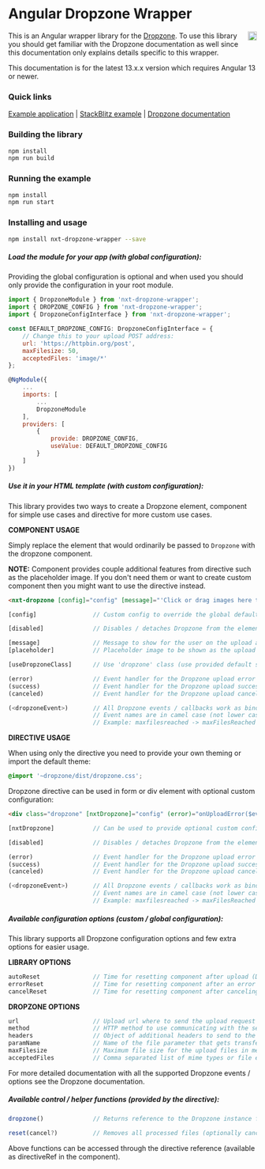 # Angular Dropzone Wrapper

<a href="https://badge.fury.io/js/nxt-dropzone-wrapper"><img src="https://badge.fury.io/js/nxt-dropzone-wrapper.svg" align="right" alt="npm version" height="18"></a>

This is an Angular wrapper library for the [Dropzone](http://www.dropzonejs.com/). To use this library you should get familiar with the Dropzone documentation as well since this documentation only explains details specific to this wrapper.

This documentation is for the latest 13.x.x version which requires Angular 13 or newer.

### Quick links

[Example application](https://liquid-js.github.io/nxt-dropzone-wrapper/)
 \|
[StackBlitz example](https://stackblitz.com/github/Liquid-JS/nxt-dropzone-wrapper/tree/master)
 \|
[Dropzone documentation](http://www.dropzonejs.com/#configuration-options)

### Building the library

```bash
npm install
npm run build
```

### Running the example

```bash
npm install
npm run start
```

### Installing and usage

```bash
npm install nxt-dropzone-wrapper --save
```

##### Load the module for your app (with global configuration):

Providing the global configuration is optional and when used you should only provide the configuration in your root module.

```javascript
import { DropzoneModule } from 'nxt-dropzone-wrapper';
import { DROPZONE_CONFIG } from 'nxt-dropzone-wrapper';
import { DropzoneConfigInterface } from 'nxt-dropzone-wrapper';

const DEFAULT_DROPZONE_CONFIG: DropzoneConfigInterface = {
    // Change this to your upload POST address:
    url: 'https://httpbin.org/post',
    maxFilesize: 50,
    acceptedFiles: 'image/*'
};

@NgModule({
    ...
    imports: [
        ...
        DropzoneModule
    ],
    providers: [
        {
            provide: DROPZONE_CONFIG,
            useValue: DEFAULT_DROPZONE_CONFIG
        }
    ]
})
```

##### Use it in your HTML template (with custom configuration):

This library provides two ways to create a Dropzone element, component for simple use cases and directive for more custom use cases.

**COMPONENT USAGE**

Simply replace the element that would ordinarily be passed to `Dropzone` with the dropzone component.

**NOTE:** Component provides couple additional features from directive such as the placeholder image. If you don't need them or want to create custom component then you might want to use the directive instead.

```html
<nxt-dropzone [config]="config" [message]="'Click or drag images here to upload'" (error)="onUploadError($event)" (success)="onUploadSuccess($event)"></nxt-dropzone>
```

```javascript
[config]                // Custom config to override the global defaults.

[disabled]              // Disables / detaches Dropzone from the element.

[message]               // Message to show for the user on the upload area.
[placeholder]           // Placeholder image to be shown as the upload area.

[useDropzoneClass]      // Use 'dropzone' class (use provided default styles).

(error)                 // Event handler for the Dropzone upload error event.
(success)               // Event handler for the Dropzone upload success event.
(canceled)              // Event handler for the Dropzone upload canceled event.

(<dropzoneEvent>)       // All Dropzone events / callbacks work as bindings.
                        // Event names are in camel case (not lower case).
                        // Example: maxfilesreached -> maxFilesReached
```

**DIRECTIVE USAGE**

When using only the directive you need to provide your own theming or import the default theme:

```css
@import '~dropzone/dist/dropzone.css';
```

Dropzone directive can be used in form or div element with optional custom configuration:

```html
<div class="dropzone" [nxtDropzone]="config" (error)="onUploadError($event)" (success)="onUploadSuccess($event)"></div>
```

```javascript
[nxtDropzone]           // Can be used to provide optional custom config.

[disabled]              // Disables / detaches Dropzone from the element.

(error)                 // Event handler for the Dropzone upload error event.
(success)               // Event handler for the Dropzone upload success event.
(canceled)              // Event handler for the Dropzone upload canceled event.

(<dropzoneEvent>)       // All Dropzone events / callbacks work as bindings.
                        // Event names are in camel case (not lower case).
                        // Example: maxfilesreached -> maxFilesReached
```

##### Available configuration options (custom / global configuration):

This library supports all Dropzone configuration options and few extra options for easier usage.

**LIBRARY OPTIONS**

```javascript
autoReset               // Time for resetting component after upload (Default: null).
errorReset              // Time for resetting component after an error (Default: null).
cancelReset             // Time for resetting component after canceling (Default: null).
```

**DROPZONE OPTIONS**

```javascript
url                     // Upload url where to send the upload request (Default: '').
method                  // HTTP method to use communicating with the server (Default: 'post').
headers                 // Object of additional headers to send to the server (Default: null).
paramName               // Name of the file parameter that gets transferred (Default: 'file').
maxFilesize             // Maximum file size for the upload files in megabytes (Default: null).
acceptedFiles           // Comma separated list of mime types or file extensions (Default: null).
```

For more detailed documentation with all the supported Dropzone events / options see the Dropzone documentation.

##### Available control / helper functions (provided by the directive):

```javascript
dropzone()              // Returns reference to the Dropzone instance for full API access.

reset(cancel?)          // Removes all processed files (optionally cancels uploads as well).
```

Above functions can be accessed through the directive reference (available as directiveRef in the component).
